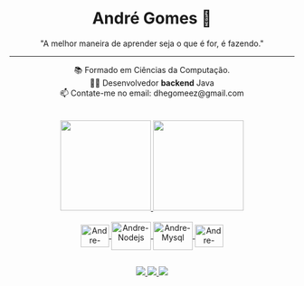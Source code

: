   <div align="center"> <h1>André Gomes 👋 </h1></div>
  <div align="center"> "A melhor maneira de aprender seja o que é for, é fazendo." </div>
  <hr>

  <div align="center">  📚 Formado em Ciências da Computação. </div>
  <div align="center">  👨‍💻 Desenvolvedor <strong>backend</strong> Java</div>
  <div align="center">  📫 Contate-me no email: dhegomeez@gmail.com </div>
  <div align="center"   ⚡ Apaixonado por códigos e futebol.</div>
  <br>
  <br>


  <div align="center">
    <a href="https://github.com/anndrezoide">
    <img height="160em" src="https://github-readme-stats.vercel.app/api?username=anndrezoide&show_icons=true&theme=tokyonight&include_all_commits=true&count_private=true"/>
    <img height="160em" src="https://github-readme-stats.vercel.app/api/top-langs/?username=anndrezoide&layout=compact&langs_count=7&theme=tokyonight"/>
  </div>
  
<div style="display: inline_block"><br>
    <div align="center">
    <img align="center" alt="Andre-Java" height="40" width="50"  src="https://cdn.jsdelivr.net/gh/devicons/devicon/icons/java/java-original-wordmark.svg"/>
    <img align="center" alt="Andre-Nodejs" height="50" width="70" src="https://cdn.jsdelivr.net/gh/devicons/devicon/icons/nodejs/nodejs-plain-wordmark.svg" />
    <img align="center" alt="Andre-Mysql" height="50" width="70" src="https://cdn.jsdelivr.net/gh/devicons/devicon/icons/mysql/mysql-original-wordmark.svg"/>
    <img align="center" alt="Andre-Java" height="40" width="50" src="https://cdn.jsdelivr.net/gh/devicons/devicon/icons/postgresql/postgresql-plain-wordmark.svg"/>
    </div>     
</div>
  
  ##
<div align="center">   
  <a href="https://instagram.com/anndrezoide" target="_blank"><img src="https://img.shields.io/badge/-Instagram-%23E4405F?style=for-the-badge&logo=instagram&logoColor=white" target="_blank"> 
  </a><a href= "mailto: dhegomeez@gmail.com"><img src="https://img.shields.io/badge/-Gmail-%23333?style=for-the-badge&logo=gmail&logoColor=white" target="_blank"> </a>   <a href="https://www.linkedin.com/in/anndregoliveira" target="_blank"><img src="https://img.shields.io/badge/-LinkedIn-%230077B5?style=for-the-badge&logo=linkedin&logoColor=white" target="_blank"></a> 
 
</div>
